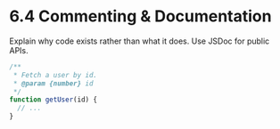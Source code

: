 # 6.4 Commenting & Documentation
Explain why code exists rather than what it does. Use JSDoc for public APIs.

```js
/**
 * Fetch a user by id.
 * @param {number} id
 */
function getUser(id) {
  // ...
}
```

